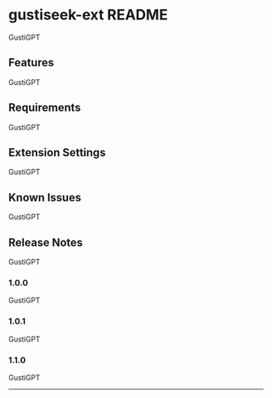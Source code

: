 # gustiseek-ext README

GustiGPT

## Features

GustiGPT

## Requirements

GustiGPT

## Extension Settings

GustiGPT

## Known Issues

GustiGPT

## Release Notes

GustiGPT

### 1.0.0

GustiGPT

### 1.0.1
GustiGPT

### 1.1.0

GustiGPT

---
